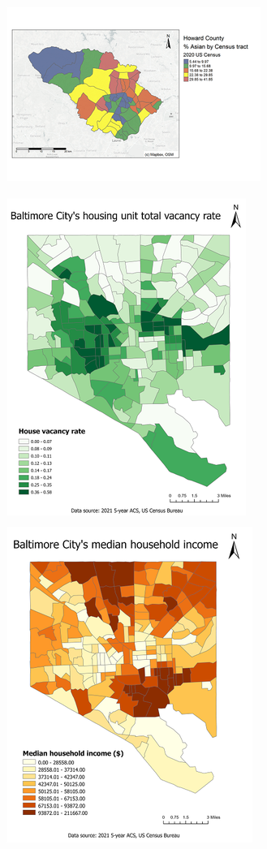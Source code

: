 
![Howard County % Asian population map](/images/Howard_County_Asian_map.png "Howard County % Asian population map")
---
![Baltimore City housing unit vacancy rate map](/images/baltimore_house_unit_vacancy_rate.png "Baltimore City housing unit vacancy rate map")
---
![Baltimore City household income map](/images/baltimore_household_income.png "Baltimore City household income map")
